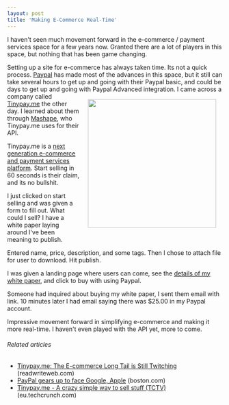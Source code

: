 ```yaml
---
layout: post
title: 'Making E-Commerce Real-Time'
---
```

I haven't seen much movement forward in the e-commerce / payment services space for a few years now. Granted there are a lot of players in this space, but nothing that has been game changing.<p></p>
Setting up a site for e-commerce has always taken time. Its not a quick process. <a href="http://www.paypal.com" target="_blank">Paypal</a> has made most of the advances in this space, but it still can take several hours to get up and going with their Paypal basic, and could be days to get up and going with Paypal Advanced integration.
<a href="http://tinypay.me/~R0Tfj3i" target="_blank"><img style="padding: 15px;" src="http://kinlane-productions.s3.amazonaws.com/tinypay-me-e-commerce.png" alt="" width="300" align="right" /></a>
I came across a company called <a href="http://tinypay.me/" target="_blank">Tinypay.me</a> the other day. I learned about them through <a href="http://www.mashape.com" target="_blank">Mashape</a>, who Tinypay.me uses for their API.<p></p>
Tinypay.me is a <a href="http://tinypay.me/" target="_blank">next generation e-commerce and payment services platform</a>. Start selling in 60 seconds is their claim, and its no bullshit.<p></p>
I just clicked on start selling and was given a form to fill out. What could I sell? I have a white paper laying around I've been meaning to publish.<p></p>
Entered name, price, description, and some tags. Then I chose to attach file for user to download. Hit publish.<p></p>
I was given a landing page where users can come, see the <a href="http://tinypay.me/~R0Tfj3i" target="_blank">details of my white paper</a>, and click to buy with using Paypal.<p></p>
Someone had inquired about buying my white paper, I sent them email with link. 10 minutes later I had email saying there was $25.00 in my Paypal account.<p></p>
Impressive movement forward in simplifying e-commerce and making it more real-time. I haven't even played with the API yet, more to come.
<h6 class="zemanta-related-title" style="font-size: 1em;">Related articles</h6>
<ul class="zemanta-article-ul">
	<li class="zemanta-article-ul-li"><a href="http://www.readwriteweb.com/archives/tinypayme_the_e-commerce_long_tail_is_still_twitching.php">Tinypay.me: The E-commerce Long Tail is Still Twitching</a> (readwriteweb.com)</li>
	<li class="zemanta-article-ul-li"><a href="http://www.boston.com/business/technology/articles/2011/02/10/paypal_gears_up_to_face_google_apple/?rss_id=Top+Stories">PayPal gears up to face Google, Apple</a> (boston.com)</li>
	<li class="zemanta-article-ul-li"><a href="http://eu.techcrunch.com/2010/12/23/tinypay-me-a-crazy-simple-way-to-sell-stuff-tctv/">Tinypay.me - A crazy simple way to sell stuff (TCTV)</a> (eu.techcrunch.com)</li>
</ul>
